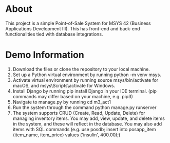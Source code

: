# About
This project is a simple Point-of-Sale System for MSYS 42 (Business Applications Development III). This has front-end and back-end functionalities tied with database integrations. 

# Demo Information
1. Download the files or clone the repository to your local machine.
2. Set up a Python virtual environment by running python -m venv msys.
3. Activate virtual environment by running source msys/bin/activate for macOS, and msys\Scripts\activate for Windows.
4. Install Django by running pip install Django in your IDE terminal. (pip commands may differ based on your machine, e.g. pip3)
5. Navigate to manage.py by running cd m3_act1
6. Run the system through the command python manage.py runserver
7. The system supports CRUD (Create, Read, Update, Delete) for managing inventory items. You may add, view, update, and delete items in the system, and these will reflect in the database. You may also add items with SQL commands (e.g. use posdb; insert into posapp_item (item_name, item_price) values ('insulin', 400.00);)
